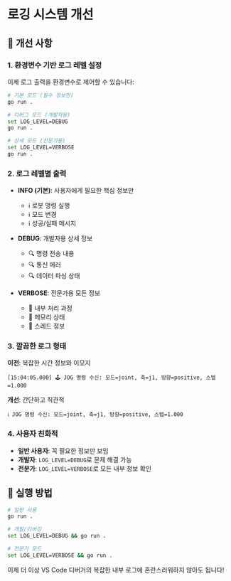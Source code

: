 # 로깅 시스템 개선

## 🎯 개선 사항

### 1. 환경변수 기반 로그 레벨 설정

이제 로그 출력을 환경변수로 제어할 수 있습니다:

```bash
# 기본 모드 (필수 정보만)
go run .

# 디버그 모드 (개발자용)
set LOG_LEVEL=DEBUG
go run .

# 상세 모드 (전문가용)
set LOG_LEVEL=VERBOSE
go run .
```

### 2. 로그 레벨별 출력

- **INFO (기본)**: 사용자에게 필요한 핵심 정보만
  - ℹ️ 로봇 명령 실행
  - ℹ️ 모드 변경
  - ℹ️ 성공/실패 메시지

- **DEBUG**: 개발자용 상세 정보
  - 🔍 명령 전송 내용
  - 🔍 통신 에러
  - 🔍 데이터 파싱 상태

- **VERBOSE**: 전문가용 모든 정보
  - 🔧 내부 처리 과정
  - 🔧 메모리 상태
  - 🔧 스레드 정보

### 3. 깔끔한 로그 형태

**이전**: 복잡한 시간 정보와 이모지
```
[15:04:05.000] 🕹️ JOG 명령 수신: 모드=joint, 축=j1, 방향=positive, 스텝=1.000
```

**개선**: 간단하고 직관적
```
ℹ️ JOG 명령 수신: 모드=joint, 축=j1, 방향=positive, 스텝=1.000
```

### 4. 사용자 친화적

- **일반 사용자**: 꼭 필요한 정보만 보임
- **개발자**: `LOG_LEVEL=DEBUG`로 문제 해결 가능
- **전문가**: `LOG_LEVEL=VERBOSE`로 모든 내부 정보 확인

## 🚀 실행 방법

```bash
# 일반 사용
go run .

# 개발/디버깅
set LOG_LEVEL=DEBUG && go run .

# 전문가 모드
set LOG_LEVEL=VERBOSE && go run .
```

이제 더 이상 VS Code 디버거의 복잡한 내부 로그에 혼란스러워하지 않아도 됩니다!
